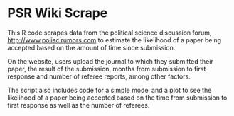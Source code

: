 
# PSR Wiki Scrape

This R code scrapes data from the political science discussion forum, http://www.poliscirumors.com to estimate the likelihood of a paper being accepted based on the amount of time since submission.

On the website, users upload the journal to which they submitted their paper, the result of the submission, months from submission to first response and number of referee reports, among other factors.

The script also includes code for a simple model and a plot to see the likelihood of a paper being accepted based on the time from submission to first response as well as the number of referees.
